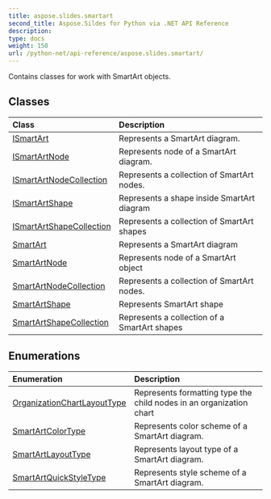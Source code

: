 ```yaml
---
title: aspose.slides.smartart
second_title: Aspose.Sildes for Python via .NET API Reference
description: 
type: docs
weight: 150
url: /python-net/api-reference/aspose.slides.smartart/
---
```



Contains classes for work with SmartArt objects.

## Classes
| Class | Description |
| :- | :- |
|[ISmartArt](/slides/python-net/api-reference/aspose.slides.smartart/ismartart/)|Represents a SmartArt diagram.|
|[ISmartArtNode](/slides/python-net/api-reference/aspose.slides.smartart/ismartartnode/)|Represents node of a SmartArt diagram.|
|[ISmartArtNodeCollection](/slides/python-net/api-reference/aspose.slides.smartart/ismartartnodecollection/)|Represents a collection of SmartArt nodes.|
|[ISmartArtShape](/slides/python-net/api-reference/aspose.slides.smartart/ismartartshape/)|Represents a shape inside SmartArt diagram|
|[ISmartArtShapeCollection](/slides/python-net/api-reference/aspose.slides.smartart/ismartartshapecollection/)|Represents a collection of SmartArt shapes|
|[SmartArt](/slides/python-net/api-reference/aspose.slides.smartart/smartart/)|Represents a SmartArt diagram|
|[SmartArtNode](/slides/python-net/api-reference/aspose.slides.smartart/smartartnode/)|Represents node of a SmartArt object|
|[SmartArtNodeCollection](/slides/python-net/api-reference/aspose.slides.smartart/smartartnodecollection/)|Represents a collection of SmartArt nodes.|
|[SmartArtShape](/slides/python-net/api-reference/aspose.slides.smartart/smartartshape/)|Represents SmartArt shape|
|[SmartArtShapeCollection](/slides/python-net/api-reference/aspose.slides.smartart/smartartshapecollection/)|Represents a collection of a SmartArt shapes|
## Enumerations
| Enumeration | Description |
| :- | :- |
|[OrganizationChartLayoutType](/slides/python-net/api-reference/aspose.slides.smartart/organizationchartlayouttype/)|Represents formatting type the child nodes in an organization chart|
|[SmartArtColorType](/slides/python-net/api-reference/aspose.slides.smartart/smartartcolortype/)|Represents color scheme of a SmartArt diagram.|
|[SmartArtLayoutType](/slides/python-net/api-reference/aspose.slides.smartart/smartartlayouttype/)|Represents layout type of a SmartArt diagram.|
|[SmartArtQuickStyleType](/slides/python-net/api-reference/aspose.slides.smartart/smartartquickstyletype/)|Represents style scheme of a SmartArt diagram.|
